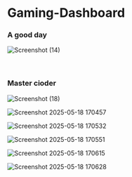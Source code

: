 # Gaming-Dashboard

### A good day 
![Screenshot (14)](https://github.com/user-attachments/assets/d05f05cd-a30f-4870-b850-fec7b53dcb49)</br>  
</br>

### Master cioder
![Screenshot (18)](https://github.com/user-attachments/assets/77bb5eaa-fc63-4ed2-b398-677c769ec498)</br>

![Screenshot 2025-05-18 170457](https://github.com/user-attachments/assets/f6562f85-2a85-4209-b57c-d9b9330ea248)

![Screenshot 2025-05-18 170532](https://github.com/user-attachments/assets/8b0152e7-c93d-438d-8448-6756b06f991c)

![Screenshot 2025-05-18 170551](https://github.com/user-attachments/assets/94ac7935-8286-4ce5-b7e8-6ebb71166670)

![Screenshot 2025-05-18 170615](https://github.com/user-attachments/assets/39b411c7-e123-4d29-a9f2-1f14cc45e5a9)

![Screenshot 2025-05-18 170628](https://github.com/user-attachments/assets/7706a271-a3ee-46be-b8f7-e913a100a63d)
